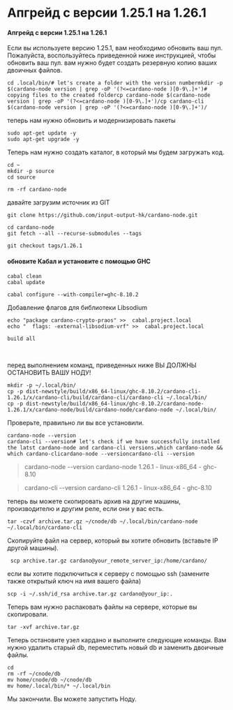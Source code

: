 # Апгрейд с версии 1.25.1 на 1.26.1

#### Апгрейд с версии 1.25.1 на 1.26.1

Если вы используете версию 1.25.1, вам необходимо обновить ваш пул. Пожалуйста, воспользуйтесь приведенной ниже инструкцией, чтобы обновить ваш пул. вам нужно будет создать резервную копию ваших двоичных файлов.

```text
cd .local/bin/​# let's create a folder with the version numbermkdir -p $(cardano-node version | grep -oP '(?<=cardano-node )[0-9\.]+')​# copying files to the created foldercp cardano-node $(cardano-node version | grep -oP '(?<=cardano-node )[0-9\.]+')/cp cardano-cli $(cardano-node version | grep -oP '(?<=cardano-node )[0-9\.]+')/
```

теперь нам нужно обновить и модернизировать пакеты

```text
sudo apt-get update -y
sudo apt-get upgrade -y​
```

Теперь нам нужно создать каталог, в который мы будем загружать код.

```text
cd ~
mkdir -p source
cd source
```

```text
rm -rf cardano-node
```

давайте загрузим источник из GIT

```text
git clone https://github.com/input-output-hk/cardano-node.git

cd cardano-node
git fetch --all --recurse-submodules --tags

git checkout tags/1.26.1
```

####  обновите Кабал и установите с помощью GHC

```text
cabal clean
cabal update

cabal configure --with-compiler=ghc-8.10.2
```

Добавление флагов для библиотеки Libsodium

```text
echo "package cardano-crypto-praos" >>  cabal.project.local
echo "  flags: -external-libsodium-vrf" >>  cabal.project.local
```

```text
build all
```

​

  перед выполнением команд, приведенных ниже ВЫ ДОЛЖНЫ ОСТАНОВИТЬ ВАШУ НОДУ!

```text
mkdir -p ~/.local/bin/
cp -p dist-newstyle/build/x86_64-linux/ghc-8.10.2/cardano-cli-1.26.1/x/cardano-cli/build/cardano-cli/cardano-cli ~/.local/bin/
cp -p dist-newstyle/build/x86_64-linux/ghc-8.10.2/cardano-node-1.26.1/x/cardano-node/build/cardano-node/cardano-node ~/.local/bin/
```

Проверьте, правильно ли вы все установили.

```text
cardano-node --version
cardano-cli --version# let's check if we have successfully installed the latst cardano-node and cardano-cli versions.which cardano-node && which cardano-clicardano-node --versioncardano-cli --version
```

> cardano-node --version cardano-node 1.26.1 - linux-x86\_64 - ghc-8.10

> cardano-cli --version cardano-cli 1.26.1 - linux-x86\_64 - ghc-8.10

теперь вы можете скопировать архив на другие машины, производителю и другим реле, если они у вас есть.

```text
tar -czvf archive.tar.gz ~/cnode/db ~/.local/bin/cardano-node ~/.local/bin/cardano-cli
```

 Скопируйте файл на сервер, который вы хотите обновить \(вставьте IP другой машины\).

```text
 scp archive.tar.gz cardano@your_remote_server_ip:/home/cardano/
```

если вы хотите подключиться к серверу с помощью ssh \(замените также открытый ключ на имя вашего файла\)

```text
scp -i ~/.ssh/id_rsa archive.tar.gz cardano@your_ip:.
```

Теперь вам нужно распаковать файлы на сервере, которые вы скопировали.

```text
tar -xvf archive.tar.gz 
```

Теперь остановите узел кардано и выполните следующие команды. Вам нужно удалить старый db, переместить новый db и заменить двоичные файлы.

```text
cd
rm -rf ~/cnode/db 
mv home/cnode/db ~/cnode/db
mv home/.local/bin/* ~/.local/bin 
```

Мы закончили. Вы можете запустить Ноду.

​

